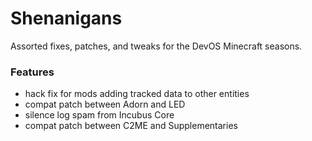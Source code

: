 # Shenanigans
Assorted fixes, patches, and tweaks for the DevOS Minecraft seasons.

### Features
- hack fix for mods adding tracked data to other entities
- compat patch between Adorn and LED
- silence log spam from Incubus Core
- compat patch between C2ME and Supplementaries
